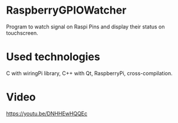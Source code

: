 # RaspberryGPIOWatcher

Program to watch signal on Raspi Pins and display their status on touchscreen.

# Used technologies

C with wiringPi library, C++ with Qt, RaspberryPi, cross-compilation.

# Video 

https://youtu.be/DNHHEwHQQEc
